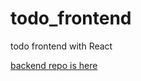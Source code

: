 # todo_frontend
todo frontend with React

[backend repo is here](https://github.com/myahal/todo_backend)
